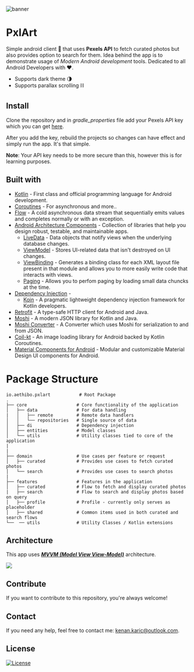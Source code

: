 ![banner](https://user-images.githubusercontent.com/30006970/102007428-51303780-3d29-11eb-862f-fd462015fd66.png)

# PxlArt

 Simple android client 📱 that uses **Pexels API** to fetch curated photos but also provides option to search for them. Idea behind the app is to demonstrate usage of *Modern Android development* tools. Dedicated to all Android Developers with ❤️.
  - Supports dark theme 🌗
  - Supports parallax scrolling ⛓

 ## Install

 Clone the repository and in _gradle_properties_ file add your Pexels API key which you can get [here](https://www.pexels.com/api/).
 
 After you add the key, rebuild the projects so changes can have effect and simply run the app. It's that simple.

 **Note**: Your API key needs to be more secure than this, however this is for learning purposes.

 ## Built with

 - [Kotlin](https://kotlinlang.org/) - First class and official programming language for Android development.
 - [Coroutines](https://kotlinlang.org/docs/reference/coroutines-overview.html) - For asynchronous and more..
 - [Flow](https://kotlin.github.io/kotlinx.coroutines/kotlinx-coroutines-core/kotlinx.coroutines.flow/-flow/) - A cold asynchronous data stream that sequentially emits values and completes normally or with an exception.
 - [Android Architecture Components](https://developer.android.com/topic/libraries/architecture) - Collection of libraries that help you design robust, testable, and  maintainable apps.
   - [LiveData](https://developer.android.com/topic/libraries/architecture/livedata) - Data objects that notify views when the underlying database changes.
   - [ViewModel](https://developer.android.com/topic/libraries/architecture/viewmodel) - Stores UI-related data that isn't destroyed on UI changes. 
   - [ViewBinding](https://developer.android.com/topic/libraries/view-binding) - Generates a binding class for each XML layout file present in that module and allows you to more easily write code that interacts with views.
   - [Paging](https://developer.android.com/topic/libraries/architecture/paging/) - Allows you to perfom paging by loading small data chuncks at the time.
 - [Dependency Injection](https://developer.android.com/training/dependency-injection) - 
   - [Koin](https://insert-koin.io/) - A pragmatic lightweight dependency injection framework for Kotlin developers.
 - [Retrofit](https://square.github.io/retrofit/) - A type-safe HTTP client for Android and Java.
 - [Moshi](https://github.com/square/moshi) - A modern JSON library for Kotlin and Java.
 - [Moshi Converter](https://github.com/square/retrofit/tree/master/retrofit-converters/moshi) - A Converter which uses Moshi for serialization to and from JSON.
 - [Coil-kt](https://coil-kt.github.io/coil/) - An image loading library for Android backed by Kotlin Coroutines.
 - [Material Components for Android](https://github.com/material-components/material-components-android) - Modular and customizable Material Design UI components for Android.

 # Package Structure

    io.aethibo.pxlart           # Root Package
    .
    ├── core                   # Core functionality of the application
    │   ├── data               # For data handling
    |   │   ├── remote         # Remote data handlers
    │   │   └── repositories   # Single source of data
    │   ├── di                 # Dependency injection
    │   ├── entities           # Model classes  
    │   └── utils              # Utility classes tied to core of the application
    |
    |
    ├── domain                 # Use cases per feature or request
    │   ├── curated            # Provides use cases to fetch curated photos 
    │   └── search             # Provides use cases to search photos
    |
    ├── features               # Features in the application
    │   ├── curated            # Flow to fetch and display curated photos
    |   ├── search             # Flow to search and display photos based on query
    │   ├── profile            # Profile - currently only serves as placeholder
    │   ├── shared             # Common items used in both curated and search flows
    └──  ── utils              # Utility Classes / Kotlin extensions

## Architecture

This app uses [***MVVM (Model View View-Model)***](https://developer.android.com/jetpack/docs/guide#recommended-app-arch) architecture.

![](https://developer.android.com/topic/libraries/architecture/images/final-architecture.png)

## Contribute

If you want to contribute to this repository, you're always welcome!

## Contact

If you need any help, feel free to contact me: kenan.karic@outlook.com.

## License
[![License](https://img.shields.io/badge/License-Apache%202.0-blue.svg)](https://opensource.org/licenses/Apache-2.0)
